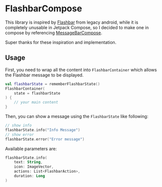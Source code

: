 # FlashbarCompose

This library is inspired by [Flashbar](https://github.com/aritraroy/Flashbar) from legacy android,
while it is completely unusable in Jetpack Compose, so I decided to make one in compose by referencing
[MessageBarCompose](https://github.com/stevdza-san/MessageBarCompose).

Super thanks for these inspiration and implementation.

## Usage

First, you need to wrap all the content into `FlashbarContainer` which allows the Flashbar message to be displayed.

```kotlin
val flashbarState = rememberFlashbarState()
FlashbarContainer(
    state = flashbarState
) {
    // your main content
}
```

Then, you can show a message using the `FlashbarState` like following:

```kotlin
// show info
flashbarState.info("Info Message")
// show error
flashbarState.error("Error message")
```

Available parameters are:

```kotlin
flashbarState.info(
    text: String,
    icon: ImageVector,
    actions: List<FlashbarAction>,
    duration: Long
)
```